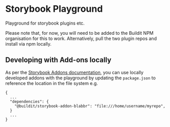 # Storybook Playground
Playground for storybook plugins etc.

Please note that, for now, you will need to be added to the Buildit NPM organisation for this to work. Alternatively, pull the two plugin repos and install via npm locally.

## Developing with Add-ons locally

As per the [Storybook Addons documentation](https://storybooks.js.org/docs/react-storybook/addons/writing-addons/#local-development), you can use locally developed addons with the playground by updating the `package.json` to reference the location in the file system e.g.

```
{
  ...
  "dependencies": {
    "@buildit/storybook-addon-blabbr": "file:///home/username/myrepo",
  }
  ...
}
```